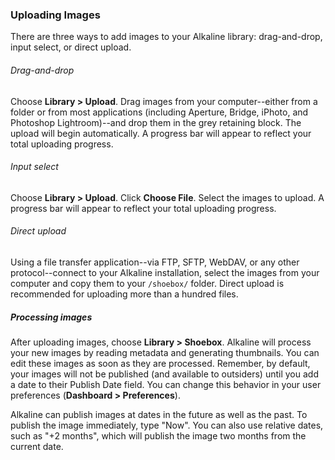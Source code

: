 ### Uploading Images

There are three ways to add images to your Alkaline library: drag-and-drop, input select, or direct upload.

###### Drag-and-drop

Choose **Library > Upload**. Drag images from your computer--either from a folder or from most applications (including Aperture, Bridge, iPhoto, and Photoshop Lightroom)--and drop them in the grey retaining block. The upload will begin automatically. A progress bar will appear to reflect your total uploading progress.

###### Input select

Choose **Library > Upload**. Click **Choose File**. Select the images to upload. A progress bar will appear to reflect your total uploading progress.

###### Direct upload

Using a file transfer application--via FTP, SFTP, WebDAV, or any other protocol--connect to your Alkaline installation, select the images from your computer and copy them to your `/shoebox/` folder. Direct upload is recommended for uploading more than a hundred files.

##### Processing images

After uploading images, choose **Library > Shoebox**. Alkaline will process your new images by reading metadata and generating thumbnails. You can edit these images as soon as they are processed. Remember, by default, your images will not be published (and available to outsiders) until you add a date to their Publish Date field. You can change this behavior in your user preferences (**Dashboard > Preferences**).

Alkaline can publish images at dates in the future as well as the past. To publish the image immediately, type "Now". You can also use relative dates, such as "+2 months", which will publish the image two months from the current date.